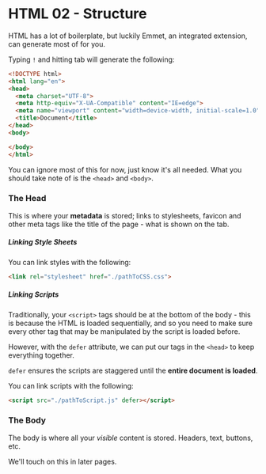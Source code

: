 # HTML 02 - Structure

HTML has a lot of boilerplate, but luckily Emmet, an integrated extension, can generate most of for you.

Typing `!` and hitting tab will generate the following:

```html
<!DOCTYPE html>
<html lang="en">
<head>
  <meta charset="UTF-8">
  <meta http-equiv="X-UA-Compatible" content="IE=edge">
  <meta name="viewport" content="width=device-width, initial-scale=1.0">
  <title>Document</title>
</head>
<body>

</body>
</html>
```

You can ignore most of this for now, just know it's all needed. What you should take note of is the `<head>` and `<body>`.

### The Head

This is where your **metadata** is stored; links to stylesheets, favicon and other meta tags like the title of the page - what is shown on the tab.

##### Linking Style Sheets

You can link styles with the following:

```html
<link rel="stylesheet" href="./pathToCSS.css">
```

##### Linking Scripts

Traditionally, your `<script>` tags should be at the bottom of the body - this is because the HTML is loaded sequentially, and so you need to make sure every other tag that may be manipulated by the script is loaded before.

However, with the `defer` attribute, we can put our tags in the `<head>` to keep everything together. 

`defer` ensures the scripts are staggered until the **entire document is loaded**.

You can link scripts with the following:

```html
<script src="./pathToScript.js" defer></script>
```

### The Body

The body is where all your *visible* content is stored. Headers, text, buttons, etc.

We'll touch on this in later pages.
